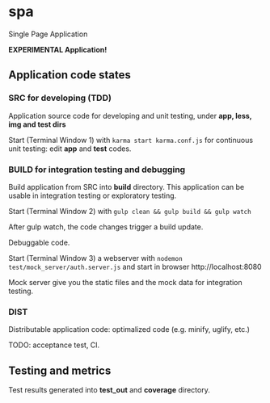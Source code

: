 spa
===

Single Page Application

__EXPERIMENTAL Application!__

## Application code states

### SRC for developing (TDD)

Application source code for developing and unit testing, under __app, less, img and test dirs__

Start (Terminal Window 1) with `karma start karma.conf.js` for continuous unit testing: edit __app__ and __test__ codes.

### BUILD for integration testing and debugging

Build application from SRC into __build__ directory. This application can be usable in integration testing or exploratory testing.

Start (Terminal Window 2) with `gulp clean && gulp build && gulp watch`

After gulp watch, the code changes trigger a build update.

Debuggable code.

Start (Terminal Window 3) a webserver with `nodemon test/mock_server/auth.server.js` and start in browser http://localhost:8080

Mock server give you the static files and the mock data for integration testing.

### DIST

Distributable application code: optimalized code (e.g. minify, uglify, etc.)

TODO: acceptance test, CI. 

## Testing and metrics

Test results generated into __test_out__ and __coverage__ directory.

 